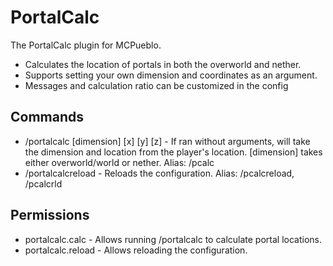 # PortalCalc
The PortalCalc plugin for MCPueblo. 

* Calculates the location of portals in both the overworld and nether.
* Supports setting your own dimension and coordinates as an argument.
* Messages and calculation ratio can be customized in the config

## Commands
* /portalcalc [dimension] [x] [y] [z] - If ran without arguments, will take the dimension and location from the player's location. [dimension] takes either overworld/world or nether. Alias: /pcalc
* /portalcalcreload - Reloads the configuration. Alias: /pcalcreload, /pcalcrld

## Permissions
* portalcalc.calc - Allows running /portalcalc to calculate portal locations.
* portalcalc.reload - Allows reloading the configuration.
